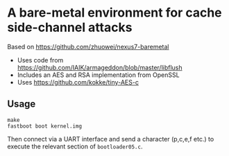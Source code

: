 # A bare-metal environment for cache side-channel attacks

Based on https://github.com/zhuowei/nexus7-baremetal

- Uses code from https://github.com/IAIK/armageddon/blob/master/libflush
- Includes an AES and RSA implementation from OpenSSL
- Uses https://github.com/kokke/tiny-AES-c

## Usage

```
make
fastboot boot kernel.img
```

Then connect via a UART interface and send a character (p,c,e,f etc.) to execute the relevant section of `bootloader05.c`.
